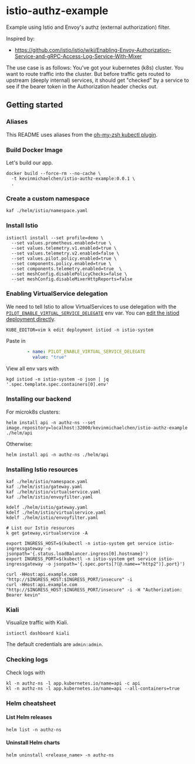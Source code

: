 # istio-authz-example
Example using Istio and Envoy's authz (external authorization) filter.

Inspired by:
* https://github.com/istio/istio/wiki/Enabling-Envoy-Authorization-Service-and-gRPC-Access-Log-Service-With-Mixer

The use case is as follows:
You've got your kubernetes (k8s) cluster.
You want to route traffic into the cluster.
But before traffic gets routed to upstream (deeply internal) services,
it should get "checked" by a service to see if the bearer token in the 
Authorization header checks out.

## Getting started
### Aliases
This README uses aliases from the [oh-my-zsh kubectl plugin](https://github.com/ohmyzsh/ohmyzsh/tree/master/plugins/kubectl).
### Build Docker Image
Let's build our app.

```
docker build --force-rm --no-cache \
  -t kevinmichaelchen/istio-authz-example:0.0.1 \
  .
```

### Create a custom namespace
```
kaf ./helm/istio/namespace.yaml
```

### Install Istio
```
istioctl install --set profile=demo \
  --set values.prometheus.enabled=true \
  --set values.telemetry.v1.enabled=true \
  --set values.telemetry.v2.enabled=false \
  --set values.pilot.policy.enabled=true \
  --set components.policy.enabled=true \
  --set components.telemetry.enabled=true  \
  --set meshConfig.disablePolicyChecks=false \
  --set meshConfig.disableMixerHttpReports=false
```

### Enabling VirtualService delegation
We need to tell Istio to allow VirtualServices to use delegation with the [`PILOT_ENABLE_VIRTUAL_SERVICE_DELEGATE`](https://istio.io/latest/docs/reference/commands/pilot-agent/#envvars) env var.
You can [edit the istiod deployment directly](https://discuss.istio.io/t/try-to-create-a-delegate-virtual-service-but-got-error-configuration-invalid-virtual-service-must-have-at-least-one-host/7133/4).
```
KUBE_EDITOR=vim k edit deployment istiod -n istio-system
```
Paste in
```yaml
        - name: PILOT_ENABLE_VIRTUAL_SERVICE_DELEGATE
          value: "true"
```
View all env vars with
```
kgd istiod -n istio-system -o json | jq '.spec.template.spec.containers[0].env'
```

### Installing our backend
For microk8s clusters:
```
helm install api -n authz-ns --set image.repository=localhost:32000/kevinmichaelchen/istio-authz-example ./helm/api
```

Otherwise:
```
helm install api -n authz-ns ./helm/api
```

### Installing Istio resources
```
kaf ./helm/istio/namespace.yaml
kaf ./helm/istio/gateway.yaml
kaf ./helm/istio/virtualservice.yaml
kaf ./helm/istio/envoyfilter.yaml

kdelf ./helm/istio/gateway.yaml
kdelf ./helm/istio/virtualservice.yaml
kdelf ./helm/istio/envoyfilter.yaml

# List our Istio resources
k get gateway,virtualservice -A

export INGRESS_HOST=$(kubectl -n istio-system get service istio-ingressgateway -o jsonpath='{.status.loadBalancer.ingress[0].hostname}')
export INGRESS_PORT=$(kubectl -n istio-system get service istio-ingressgateway -o jsonpath='{.spec.ports[?(@.name=="http2")].port}')

curl -HHost:api.example.com "http://$INGRESS_HOST:$INGRESS_PORT/insecure" -i
curl -HHost:api.example.com "http://$INGRESS_HOST:$INGRESS_PORT/insecure" -i -H "Authorization: Bearer kevin"
```

### Kiali
Visualize traffic with Kiali.
```
istioctl dashboard kiali
```
The default credentials are `admin:admin`.

### Checking logs
Check logs with
```
kl -n authz-ns -l app.kubernetes.io/name=api -c api
kl -n authz-ns -l app.kubernetes.io/name=api --all-containers=true
```

### Helm cheatsheet
#### List Helm releases
```
helm list -n authz-ns
```

#### Uninstall Helm charts
```
helm uninstall <release_name> -n authz-ns
```
